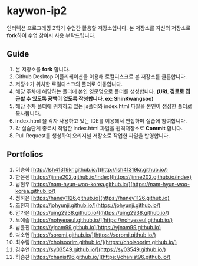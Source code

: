 # kaywon-ip2

인터렉션 프로그래밍 2학기 수업간 활용할 저장소입니다. 본 저장소를 자신의 저장소로 **fork**하여 수업 참여시 사용 부탁드립니다.

## Guide

1. 본 저장소를 **fork** 합니다.
2. Github Desktop 어플리케이션을 이용해 로컬디스크로 본 저장소를 클론합니다.
3. 저장소가 위치한 로컬디스크의 폴더로 이동합니다.
4. 해당 주차에 해당하는 폴더에 본인 영문명으로 폴더를 생성합니다. **(URL 경로로 접근할 수 있도록 공백이 없도록 작성합니다. ex: ShinKwangsoo)**
5. 해당 주차 폴더에 위치하고 있는 js폴더와 index.html 파일을 본인이 생성한 폴더로 복사합니다.
6. index.html 을 각자 사용하고 있는 IDE를 이용해서 편집하며 실습에 참여합니다.
7. 각 실습단계 종료시 작업한 index.html 파일을 원격저장소로 **Commit** 합니다.
8. Pull Request를 생성하여 오리지널 저장소로 작업한 파일을 반영합니다.

## Portfolios

1. 이승하 [http://lsh41319kr.github.io/](http://lsh41319kr.github.io/)
1. 한은진 [https://jinne202.github.io/index](https://jinne202.github.io/index)
1. 남현우 [https://nam-hyun-woo-korea.github.io/](https://nam-hyun-woo-korea.github.io/)
1. 정하은 [https://haney1126.github.io](https://haney1126.github.io)
1. 조현지 [https://johyunji.github.io/](https://johyunji.github.io/)
1. 안가은 [https://uing2938.github.io/](https://uing2938.github.io/)
1. 노예슬 [https://nohyeseul.github.io/](https://nohyeseul.github.io/)
1. 남윤진 [https://yjnam99.github.io](https://yjnam99.github.io)
1. 박소현 [https://soromi.github.io/](https://soromi.github.io/)
1. 최수림 [https://choisoorim.github.io/](https://choisoorim.github.io/)
1. 김수연 [https://sy03549.github.io/](https://sy03549.github.io/)
1. 허승찬 [https://chanist96.github.io/](https://chanist96.github.io/)
